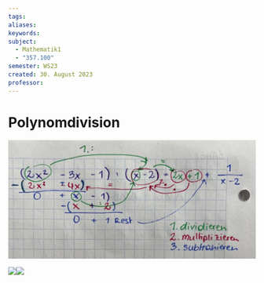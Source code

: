 ```yaml
---
tags: 
aliases: 
keywords: 
subject:
  - Mathematik1
  - "357.100"
semester: WS23
created: 30. August 2023
professor:
---
```

 

# Polynomdivision

![](../assets/Pasted%20image%2020230830161034.png)

![](Pasted%20image%2020240127140400.png)![](Pasted%20image%2020240127140714.png)